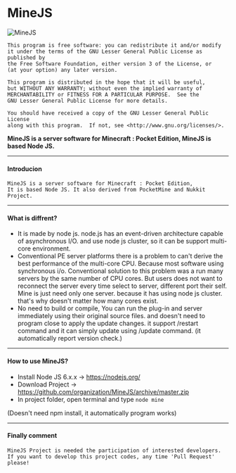 # MineJS

![MineJS](http://i.imgur.com/cSZqZpj.png)

	This program is free software: you can redistribute it and/or modify
	it under the terms of the GNU Lesser General Public License as published by
	the Free Software Foundation, either version 3 of the License, or
	(at your option) any later version.

	This program is distributed in the hope that it will be useful,
	but WITHOUT ANY WARRANTY; without even the implied warranty of
	MERCHANTABILITY or FITNESS FOR A PARTICULAR PURPOSE.  See the
	GNU Lesser General Public License for more details.

	You should have received a copy of the GNU Lesser General Public License
	along with this program.  If not, see <http://www.gnu.org/licenses/>.

__MineJS is a server software for Minecraft : Pocket Edition, MineJS is based Node JS.__

-------------
#### Introducion
    MineJS is a server software for Minecraft : Pocket Edition,
    It is based Node JS. It also derived from PocketMine and Nukkit Project.
-------------
#### What is diffrent?
- It is made by node js. node.js has an event-driven architecture capable of asynchronous I/O. and use node js cluster, so it can be support multi-core environment.
- Conventional PE server platforms there is a problem to can't derive the best performance of the multi-core CPU. Because most software using synchronous i/o. Conventional solution to this problem was a run many servers by the same number of CPU cores. But users does not want to reconnect the server every time select to server, different port their self. Mine is just need only one server. because it has using node js cluster. that's why doesn't matter how many cores exist.
- No need to build or compile, You can run the plug-in and server immediately using their original source files. and doesn't need to program close to apply the update changes. it support /restart command and it can simply update using /update command. (it automatically report version check.)

-------------
#### How to use MineJS?
- Install Node JS 6.x.x -> https://nodejs.org/
- Download Project -> https://github.com/organization/MineJS/archive/master.zip
- In project folder, open terminal and type `node mine`

(Doesn't need npm install, it automatically program works)

-------------
#### Finally comment
    MineJS Project is needed the participation of interested developers.
    If you want to develop this project codes, any time 'Pull Request' please!